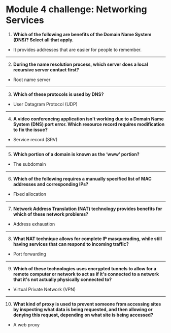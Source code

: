 # Module 4 challenge: Networking Services

1. **Which of the following are benefits of the Domain Name System (DNS)? Select all that apply.**

- It provides addresses that are easier for people to remember.

---

2. **During the name resolution process, which server does a local recursive server contact first?**

- Root name server

---

3. **Which of these protocols is used by DNS?**

- User Datagram Protocol (UDP)

---

4. **A video conferencing application isn't working due to a Domain Name System (DNS) port error. Which resource record requires modification to fix the issue?**

- Service record (SRV)

---

5. **Which portion of a domain is known as the ‘www’ portion?**

- The subdomain

---

6. **Which of the following requires a manually specified list of MAC addresses and corresponding IPs?**

- Fixed allocation

---

7. **Network Address Translation (NAT) technology provides benefits for which of these network problems?**

- Address exhaustion

---

8. **What NAT technique allows for complete IP masquerading, while still having services that can respond to incoming traffic?**

- Port forwarding

---

9. **Which of these technologies uses encrypted tunnels to allow for a remote computer or network to act as if it's connected to a network that it's not actually physically connected to?**

- Virtual Private Network (VPN)

---

10. **What kind of proxy is used to prevent someone from accessing sites by inspecting what data is being requested, and then allowing or denying this request, depending on what site is being accessed?**

- A web proxy
